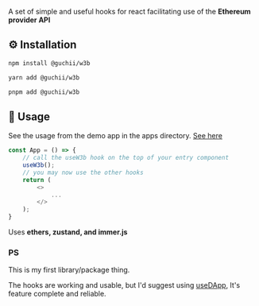 A set of simple and useful hooks for react facilitating use of the <b>Ethereum provider API</b>

## ⚙ Installation️

```sh
npm install @guchii/w3b
```

```sh
yarn add @guchii/w3b
```

```sh
pnpm add @guchii/w3b
```

## 🧠 Usage

See the usage from the demo app in the apps directory. [See here](https://github.com/Guchii/w3b/blob/main/apps/demo/src/App.tsx)

```js
const App = () => {
    // call the useW3b hook on the top of your entry component 
    useW3b(); 
    // you may now use the other hooks
    return (
        <>
            ...
        </>
    );
}
```

Uses <b>ethers, zustand, and immer.js</b>

### PS
This is my first library/package thing.

The hooks are working and usable, but I'd suggest using [useDApp](https://github.com/TrueFiEng/useDApp/), It's feature complete and reliable.